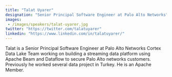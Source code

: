 ```yaml
---
title: "Talat Uyarer"
designation: "Senior Principal Software Engineer at Palo Alto Networks"
images: 
 - /images/speakers/talat-uyarer.jpg
twitter: "https://twitter.com/talatuyarer"
linkedin: "https://www.linkedin.com/in/talatuyarer/"
---
```


Talat is a Senior Principal Software Engineer at Palo Alto Networks Cortex Data Lake Team working on building a streaming data platform using Apache Beam and Dataflow to secure Palo Alto networks customers. Previously he worked several data project in Turkey. He is an Apache Member.